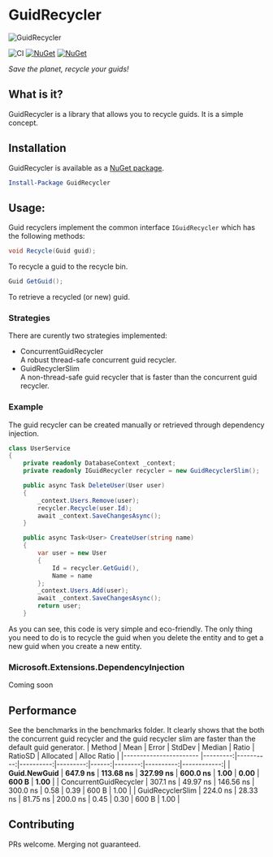 GuidRecycler
=======

![GuidRecycler](https://raw.githubusercontent.com/Tvde1/GuidRecycler/main/icon.png "GuidRecycler")

![CI](https://github.com/Tvde1/GuidRecycler/workflows/CI/badge.svg)
[![NuGet](https://img.shields.io/nuget/dt/GuidRecycler.svg)](https://www.nuget.org/packages/GuidRecycler) 
[![NuGet](https://img.shields.io/nuget/vpre/GuidRecycler.svg)](https://www.nuget.org/packages/GuidRecycler)

*Save the planet, recycle your guids!*

## What is it?
GuidRecycler is a library that allows you to recycle guids. It is a simple concept.

## Installation
GuidRecycler is available as a [NuGet package](https://www.nuget.org/packages/GuidRecycler/).
```powershell
Install-Package GuidRecycler
```

## Usage:
Guid recyclers implement the common interface `IGuidRecycler` which has the following methods:

```csharp
void Recycle(Guid guid);
```
To recycle a guid to the recycle bin.

```csharp
Guid GetGuid();
```
To retrieve a recycled (or new) guid.

### Strategies
There are curently two strategies implemented:
- ConcurrentGuidRecycler  
  A robust thread-safe concurrent guid recycler.
- GuidRecyclerSlim  
  A non-thread-safe guid recycler that is faster than the concurrent guid recycler.

### Example
The guid recycler can be created manually or retrieved through dependency injection.
```csharp
class UserService
{
    private readonly DatabaseContext _context;
    private readonly IGuidRecycler recycler = new GuidRecyclerSlim();

    public async Task DeleteUser(User user)
    {
        _context.Users.Remove(user);
        recycler.Recycle(user.Id);
        await _context.SaveChangesAsync();
    }

    public async Task<User> CreateUser(string name)
    {
        var user = new User
        {
            Id = recycler.GetGuid(),
            Name = name
        };
        _context.Users.Add(user);
        await _context.SaveChangesAsync();
        return user;
    }
```
As you can see, this code is very simple and eco-friendly. The only thing you need to do is to recycle the guid when you delete the entity and to get a new guid when you create a new entity.

### Microsoft.Extensions.DependencyInjection
Coming soon

## Performance
See the benchmarks in the benchmarks folder. It clearly shows that the both the concurrent guid recycler and the guid recycler slim are faster than the default guid generator.
|                 Method |     Mean |     Error |    StdDev |   Median | Ratio | RatioSD | Allocated | Alloc Ratio |
|----------------------- |---------:|----------:|----------:|---------:|------:|--------:|----------:|------------:|
|           **Guid.NewGuid** | **647.9 ns** | **113.68 ns** | **327.99 ns** | **600.0 ns** |  **1.00** |    **0.00** |     **600 B** |        **1.00** |
| ConcurrentGuidRecycler | 307.1 ns |  49.97 ns | 146.56 ns | 300.0 ns |  0.58 |    0.39 |     600 B |        1.00 |
|       GuidRecyclerSlim | 224.0 ns |  28.33 ns |  81.75 ns | 200.0 ns |  0.45 |    0.30 |     600 B |        1.00 |

## Contributing
PRs welcome. Merging not guaranteed.